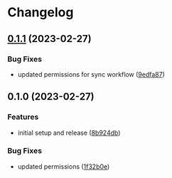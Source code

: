 # Changelog

## [0.1.1](https://github.com/florianzwagemaker/citations_test/compare/v0.1.0...v0.1.1) (2023-02-27)


### Bug Fixes

* updated permissions for sync workflow ([9edfa87](https://github.com/florianzwagemaker/citations_test/commit/9edfa87a9d9bffa0d57dd540b6ba746879d53a4f))

## 0.1.0 (2023-02-27)


### Features

* initial setup and release ([8b924db](https://github.com/florianzwagemaker/citations_test/commit/8b924db3f39e2e209acbdd0490055c96660a9be7))


### Bug Fixes

* updated permissions ([1f32b0e](https://github.com/florianzwagemaker/citations_test/commit/1f32b0e9e2694c6e21eb3fb453101b97213533eb))
